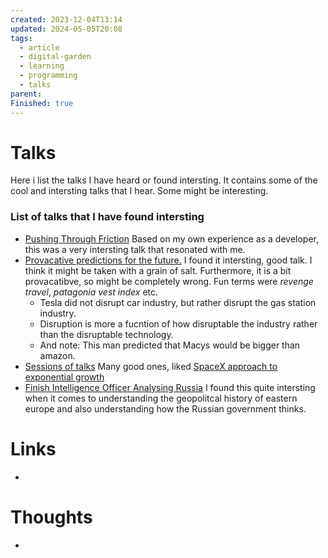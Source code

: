 ```yaml
---
created: 2023-12-04T13:14
updated: 2024-05-05T20:08
tags:
  - article
  - digital-garden
  - learning
  - programming
  - talks
parent: 
Finished: true
---
```

# Talks

Here i list the talks I have heard or found intersting. It contains some of the cool and intersting talks that I hear. Some might be interesting. 



### List of talks that I have found intersting
- [Pushing Through Friction](https://www.youtube.com/watch?v=8bxZuzDKoI0&list=WL&index=17&t=7s) Based on my own experience as a developer, this was a very intersting talk that resonated with me. 
- [Provacative predictions for the future.](https://www.youtube.com/watch?v=otyoPiVAicI&ab_channel=Summit) I found it intersting, good talk. I think it might be taken with a grain of salt. Furthermore, it is a bit provacatibve, so might be completely wrong. Fun terms were *revenge travel*, *patagonia vest index* etc. 
	- Tesla did not disrupt car industry, but rather disrupt the gas station industry.
	- Disruption is more a fucntion of how disruptable the industry rather than the disruptable technology. 
	- And note: This man predicted that Macys would be bigger than amazon. 
- [Sessions of talks](https://www.youtube.com/@SummitSessions/videos) Many good ones, liked [SpaceX approach to exponential growth](https://youtu.be/ZOWakxXjotg?si=2MuirGP0ZYkGzVOT)
- [Finish Intelligence Officer Analysing Russia](https://youtu.be/CvonRMSuFpw?si=tLBfoLaUG1-Hn6wL) I found this quite intersting when it comes to understanding the geopolitcal history of eastern europe and also understanding how the Russian government thinks. 

# Links
- 

# Thoughts 
- 


